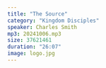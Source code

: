 ```yaml
---
title: "The Source"
category: "Kingdom Disciples"
speaker: Charles Smith
mp3: 20241006.mp3
size: 37621461
duration: "26:07"
image: logo.jpg
---
```

